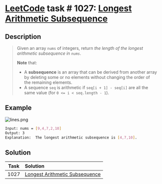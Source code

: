 # [LeetCode][leetcode] task # 1027: [Longest Arithmetic Subsequence][task]

Description
-----------

> Given an array `nums` of integers, return _the length of the longest arithmetic subsequence in `nums`_.
> 
> **Note** that:
> * A **subsequence** is an array that can be derived from another array by deleting some
> or no elements without changing the order of the remaining elements.
> * A sequence `seq` is arithmetic if `seq[i + 1] - seq[i]` are all the same value (for `0 <= i < seq.length - 1`).

Example
-------

![lines.png](image/lines.png)


```sh
Input: nums = [9,4,7,2,10]
Output: 3
Explanation:  The longest arithmetic subsequence is [4,7,10].
```

Solution
--------

| Task | Solution                                   |
|:----:|:-------------------------------------------|
| 1027 | [Longest Arithmetic Subsequence][solution] |


[leetcode]: <http://leetcode.com/>
[task]: <https://leetcode.com/problems/longest-arithmetic-subsequence/>
[solution]: <https://github.com/wellaxis/praxis-leetcode/blob/main/src/main/java/com/witalis/praxis/leetcode/task/h11/p1027/option/Practice.java>
